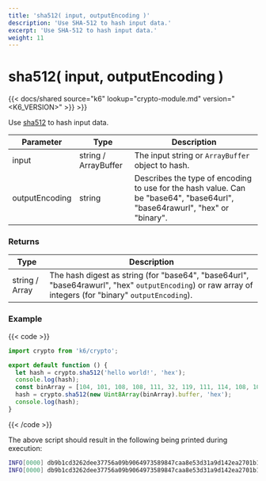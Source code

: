 ```yaml
---
title: 'sha512( input, outputEncoding )'
description: 'Use SHA-512 to hash input data.'
excerpt: 'Use SHA-512 to hash input data.'
weight: 11
---
```


# sha512( input, outputEncoding )

{{< docs/shared source="k6" lookup="crypto-module.md" version="<K6_VERSION>" >}} >}}

Use [sha512](https://golang.org/pkg/crypto/sha512/) to hash input data.

| Parameter      | Type                 | Description                                                                                                                |
| -------------- | -------------------- | -------------------------------------------------------------------------------------------------------------------------- |
| input          | string / ArrayBuffer | The input string or `ArrayBuffer` object to hash.                                                                          |
| outputEncoding | string               | Describes the type of encoding to use for the hash value. Can be "base64", "base64url", "base64rawurl", "hex" or "binary". |

### Returns

| Type           | Description                                                                                                                                             |
| -------------- | ------------------------------------------------------------------------------------------------------------------------------------------------------- |
| string / Array | The hash digest as string (for "base64", "base64url", "base64rawurl", "hex" `outputEncoding`) or raw array of integers (for "binary" `outputEncoding`). |

### Example

{{< code >}}

```javascript
import crypto from 'k6/crypto';

export default function () {
  let hash = crypto.sha512('hello world!', 'hex');
  console.log(hash);
  const binArray = [104, 101, 108, 108, 111, 32, 119, 111, 114, 108, 100, 33];
  hash = crypto.sha512(new Uint8Array(binArray).buffer, 'hex');
  console.log(hash);
}
```

{{< /code >}}

The above script should result in the following being printed during execution:

```bash
INFO[0000] db9b1cd3262dee37756a09b9064973589847caa8e53d31a9d142ea2701b1b28abd97838bb9a27068ba305dc8d04a45a1fcf079de54d607666996b3cc54f6b67c
INFO[0000] db9b1cd3262dee37756a09b9064973589847caa8e53d31a9d142ea2701b1b28abd97838bb9a27068ba305dc8d04a45a1fcf079de54d607666996b3cc54f6b67c
```
